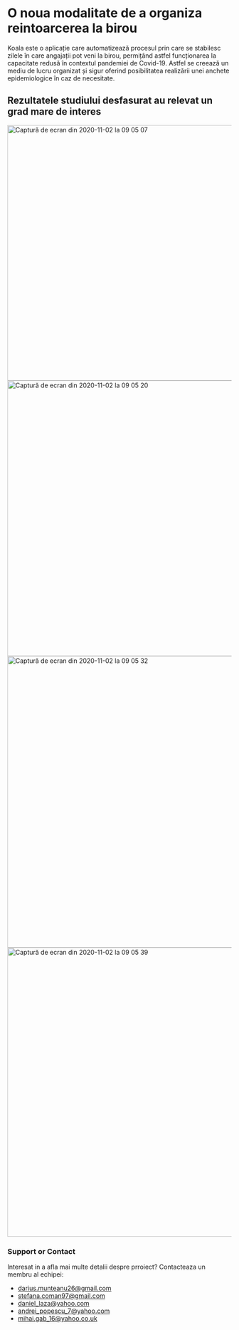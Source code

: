 # O noua modalitate de a organiza reintoarcerea la birou
Koala este o aplicație care automatizează procesul prin care se stabilesc zilele în care angajații pot veni la birou, permițând astfel funcționarea la capacitate redusă în contextul pandemiei de Covid-19. Astfel se creează un mediu de lucru organizat și sigur oferind posibilitatea realizării unei anchete epidemiologice în caz de necesitate.




## Rezultatele studiului desfasurat au relevat un grad mare de interes
<img width="574" alt="Captură de ecran din 2020-11-02 la 09 05 07" src="https://user-images.githubusercontent.com/38374464/97839520-031c2300-1ceb-11eb-83da-528dd6cff5a9.png">
<img width="619" alt="Captură de ecran din 2020-11-02 la 09 05 20" src="https://user-images.githubusercontent.com/38374464/97839518-02838c80-1ceb-11eb-93cb-067eaf893ceb.png">
<img width="655" alt="Captură de ecran din 2020-11-02 la 09 05 32" src="https://user-images.githubusercontent.com/38374464/97839515-01eaf600-1ceb-11eb-94ea-3085bf7cad62.png">
<img width="650" alt="Captură de ecran din 2020-11-02 la 09 05 39" src="https://user-images.githubusercontent.com/38374464/97839509-fe576f00-1cea-11eb-940b-d3cb7d636dd7.png">





### Support or Contact

Interesat in a afla mai multe detalii despre prroiect? Contacteaza un membru al echipei:
- darius.munteanu26@gmail.com
- stefana.coman97@gmail.com
- daniel_laza@yahoo.com
- andrei_popescu_7@yahoo.com
- mihai.gab_16@yahoo.co.uk

